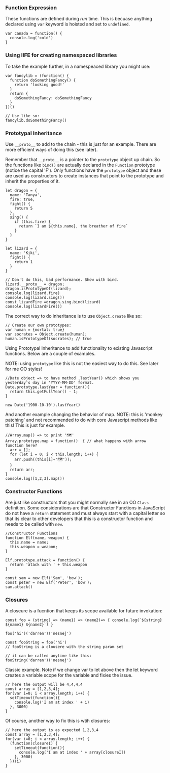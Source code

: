 ### Function Expression

These functions are defined during *run* time. This is becuase anything declared using `var` keyword is hoisted and set to `undefined`.

```
var canada = function() {
  console.log('cold')
}
```

### Using IIFE for creating namespaced libraries

To take the example further, in a namespeaced library you might use:

```
var fancylib = (function() {
  function doSomethingFancy() {
    return 'looking good!'
  }
  return {
    doSomethingFancy: doSomethingFancy
  }
})()

// Use like so:
fancylib.doSomethingFancy()
```

### Prototypal Inheritance

Use `__proto__` to add to the chain - this is just for an example. There are more efficient ways of doing this (see later).

Remember that `__proto__` is a pointer to the `prototype` object up chain. So the functions like `bind()` are actually declared in the `Function` prototype (notice the capital 'F'). Only functions have the `prototype` object and these are used as constructors to create instances that point to the prototype and inherit the properties of it.

```
let dragon = {
  name: 'Tanya',
  fire: true,
  fight() {
    return 5
  },
  sing() {
    if (this.fire) {
      return `I am ${this.name}, the breather of fire`
    }
  }
}

let lizard = {
  name: 'Kiki',
  fight() {
    return 1
  }
}

// Don't do this, bad performance. Show with bind.
lizard.__proto__ = dragon;
dragon.isPrototypeOf(lizard);
console.log(lizard.fire)
console.log(lizard.sing())
const lizardFire =dragon.sing.bind(lizard)
console.log(lizardFire())
```

The correct way to do inheritance is to use `Object.create` like so:

```
// Create our own prototypes:
var human = {mortal: true}
var socrates = Object.create(human);
human.isPrototypeOf(socrates); // true
```

Using Prototypal Inheritance to add functionality to existing Javascript functions. Below are a couple of examples.

NOTE: using `prototype` like this is not the easiest way to do this. See later for me OO styles!


```
//Date object => to have method .lastYear() which shows you yesterday's day in 'YYYY-MM-DD' format.
Date.prototype.lastYear = function(){
  return this.getFullYear() - 1;
}

new Date('1900-10-10').lastYear()
```

And another example changing the behavior of map. NOTE: this is 'monkey patching' and not recommended to do with core Javascript methods like this! This is just for example.

```
//Array.map() => to print '🗺'
Array.prototype.map = function()  { // what happens with arrow function here?
  arr = [];
  for (let i = 0; i < this.length; i++) {
    arr.push((this[i]+'🗺'));
  }
  return arr;
}
console.log([1,2,3].map())
```

### Constructor Functions

Are just like constructors that you might normally see in an OO `Class` definition. Some considerations are that Constructor Functions in JavaScript do not have a `return` statement and must always start with a capital letter so that its clear to other developers that this is a constructor function and needs to be called with `new`.

```
//Constructor Functions
function Elf(name, weapon) {
  this.name = name;
  this.weapon = weapon;
}

Elf.prototype.attack = function() {
  return 'atack with ' + this.weapon
}

const sam = new Elf('Sam', 'bow');
const peter = new Elf('Peter', 'bow');
sam.attack()
```

### Closures

A closeure is a fucntion that keeps its scope available for future invokation:

```
const foo = (string) => (name1) => (name2)=> { console.log(`${string} ${name1} ${name2}`) }

foo('hi')('darren')('nesnej')

const fooString = foo('hi')
// fooString is a clousere with the string param set

// it can be called anytime like this:
fooString('darren')('nesnej')
```

Classic example. Note if we change var to let above then the let keyword creates a variable scope for the variable and fixies the issue.

```
// here the output will be 4,4,4,4
const array = [1,2,3,4];
for(var i=0; i < array.length; i++) {
  setTimeout(function(){
    console.log('I am at index ' + i)
  }, 3000)
}
```
Of course, another way to fix this is wtih closures:

```
// here the output is as expected 1,2,3,4
const array = [1,2,3,4];
for(var i=0; i < array.length; i++) {
  (function(closureI) {
    setTimeout(function(){
      console.log('I am at index ' + array[closureI])
    }, 3000)
  })(i)
}
```
